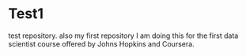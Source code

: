 # Test1
test repository. also my first repository
I am doing this for the first data scientist course offered by Johns Hopkins and Coursera.
